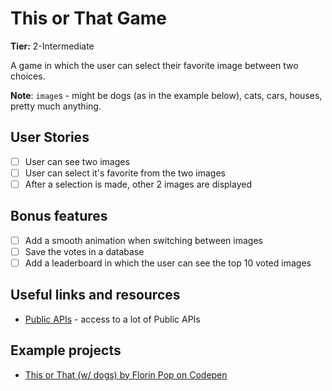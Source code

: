 # This or That Game

**Tier:** 2-Intermediate

A game in which the user can select their favorite image between two choices.

**Note**: `image`s - might be dogs (as in the example below), cats, cars, houses, pretty much anything.

## User Stories

- [ ] User can see two images
- [ ] User can select it's favorite from the two images
- [ ] After a selection is made, other 2 images are displayed

## Bonus features

- [ ] Add a smooth animation when switching between images
- [ ] Save the votes in a database
- [ ] Add a leaderboard in which the user can see the top 10 voted images

## Useful links and resources

- [Public APIs](https://github.com/public-apis/public-apis) - access to a lot of Public APIs

## Example projects

- [This or That (w/ dogs) by Florin Pop on Codepen](https://codepen.io/FlorinPop17/full/rNBRYKZ)
